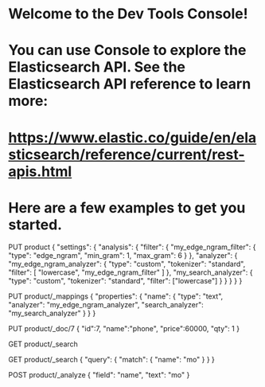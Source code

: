 # Welcome to the Dev Tools Console!
#
# You can use Console to explore the Elasticsearch API. See the Elasticsearch API reference to learn more:
# https://www.elastic.co/guide/en/elasticsearch/reference/current/rest-apis.html
#
# Here are a few examples to get you started.

PUT product
{
  "settings": {
    "analysis": {
      "filter": {
        "my_edge_ngram_filter": {
          "type": "edge_ngram",
          "min_gram": 1,
          "max_gram": 6
        }
      },
      "analyzer": {
        "my_edge_ngram_analyzer": {
          "type": "custom",
          "tokenizer": "standard",
          "filter": [
            "lowercase",
            "my_edge_ngram_filter"
          ]
        },
        "my_search_analyzer": {
          "type": "custom",
          "tokenizer": "standard",
          "filter": ["lowercase"]
        }
      }
    }
  }
}


PUT product/_mappings
{
    "properties": {
      "name": {
        "type": "text",
        "analyzer": "my_edge_ngram_analyzer",
        "search_analyzer": "my_search_analyzer"
      }
    }
}

PUT product/_doc/7
{
  "id":7,
  "name":"phone",
  "price":60000,
  "qty": 1
}

GET product/_search



GET product/_search
{
  "query": {
    "match": {
      "name": "mo"
    }
  }
}


POST product/_analyze
{
  "field": "name",
  "text": "mo"
}















